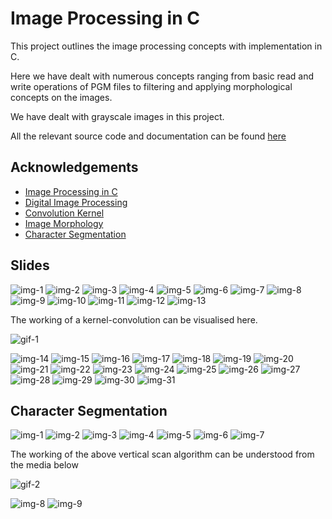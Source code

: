 
# Image Processing in C
This project outlines the image processing concepts with implementation in C.

Here we have dealt with numerous concepts ranging from basic read and write operations of PGM files to filtering and applying morphological concepts on the images.

We have dealt with grayscale images in this project.

All the relevant source code and documentation can be found [here](https://github.com/FardeenCODEIIEST/Image-Processing-in-C)

## Acknowledgements
 - [Image Processing in C](https://homepages.inf.ed.ac.uk/rbf/BOOKS/PHILLIPS/cips2ed.pdf)
 - [Digital Image Processing](https://en.wikipedia.org/wiki/Digital_image_processing)
 - [Convolution Kernel](https://en.wikipedia.org/wiki/Kernel_(image_processing))
 - [Image Morphology](https://en.wikipedia.org/wiki/Mathematical_morphology)
 - [Character Segmentation](https://towardsdatascience.com/segmentation-in-ocr-10de176cf373)

## Slides

![img-1](Media/Part1/1.jpg)
![img-2](Media/Part1/2.jpg)
![img-3](Media/Part1/3.jpg)
![img-4](Media/Part1/4.jpg)
![img-5](Media/Part1/5.jpg)
![img-6](Media/Part1/6.jpg)
![img-7](Media/Part1/7.jpg)
![img-8](Media/Part1/8.jpg)
![img-9](Media/Part1/9.jpg)
![img-10](Media/Part1/10.jpg)
![img-11](Media/Part1/11.jpg)
![img-12](Media/Part1/12.jpg)
![img-13](Media/Part1/13.jpg)

The working of a kernel-convolution can be visualised here.

![gif-1](Media/Kernel-Convolution.gif)

![img-14](Media/Part1/14.jpg)
![img-15](Media/Part1/15.jpg)
![img-16](Media/Part1/16.jpg)
![img-17](Media/Part1/17.jpg)
![img-18](Media/Part1/18.jpg)
![img-19](Media/Part1/19.jpg)
![img-20](Media/Part1/20.jpg)
![img-21](Media/Part1/21.jpg)
![img-22](Media/Part1/22.jpg)
![img-23](Media/Part1/23.jpg)
![img-24](Media/Part1/24.jpg)
![img-25](Media/Part1/25.jpg)
![img-26](Media/Part1/26.jpg)
![img-27](Media/Part1/27.jpg)
![img-28](Media/Part1/28.jpg)
![img-29](Media/Part1/29.jpg)
![img-30](Media/Part1/30.jpg)
![img-31](Media/Part1/31.jpg)

## Character Segmentation

![img-1](Media/Part2/1.jpg)
![img-2](Media/Part2/2.jpg)
![img-3](Media/Part2/3.jpg)
![img-4](Media/Part2/4.jpg)
![img-5](Media/Part2/5.jpg)
![img-6](Media/Part2/6.jpg)
![img-7](Media/Part2/7.jpg)

The working of the above vertical scan algorithm can be understood from the media below

![gif-2](Media/New%20Project.gif)

![img-8](Media/Part2/8.jpg)
![img-9](Media/Part2/9.jpg)



